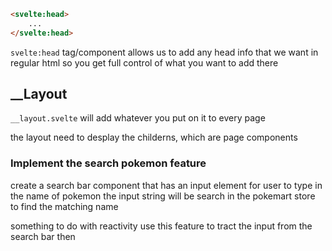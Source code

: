 ```html
<svelte:head>
	...
</svelte:head>
```

`svelte:head` tag/component allows us to add any head info that we want in regular html so you get full control of what you want to add there

## \_\_Layout

`__layout.svelte` will add whatever you put on it to every page

the layout need to desplay the childerns, which are page components

### Implement the search pokemon feature

create a search bar component that has an input element for user to type in the name of pokemon
the input string will be search in the pokemart store to find the matching name

something to do with reactivity
use this feature to tract the input from the search bar
then
